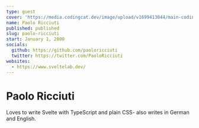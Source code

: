 ```yaml
---
type: guest
cover: 'https://media.codingcat.dev/image/upload/v1699413044/main-codingcatdev-photo/podcast-guest/0U_ndV9X_400x400.jpg'
name: Paolo Ricciuti
published: published
slug: paolo-ricciuti
start: January 1, 2000
socials:
  github: https://github.com/paoloricciuti
  twitter: https://twitter.com/PaoloRicciuti
websites:
  - https://www.sveltelab.dev/
---
```


# Paolo Ricciuti

Loves to write Svelte with TypeScript and plain CSS- also writes in German and English.
